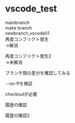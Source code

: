 # vscode_test
mainbranch  
make branch  
newbranch_vscode01  
再度コンフリクト発生  
→解消

再度コンフリクト発生2  
→未解消

ブランチ間の差分を確認してみる

--no-ffを検証

checkoutが必要

履歴の確認

履歴の確認2